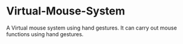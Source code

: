 # Virtual-Mouse-System
A Virtual mouse system using hand gestures. It can carry out mouse functions using hand gestures.
